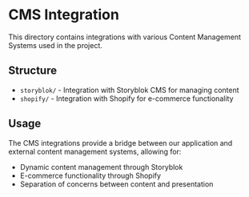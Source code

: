 # CMS Integration

This directory contains integrations with various Content Management Systems used in the project.

## Structure

- `storyblok/` - Integration with Storyblok CMS for managing content
- `shopify/` - Integration with Shopify for e-commerce functionality

## Usage

The CMS integrations provide a bridge between our application and external content management systems, allowing for:
- Dynamic content management through Storyblok
- E-commerce functionality through Shopify
- Separation of concerns between content and presentation
